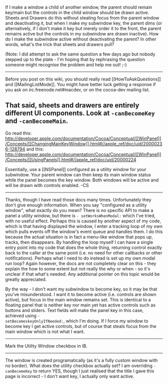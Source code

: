  If I make a window a child of another window, the parent should remain key/main but the controls in the child window should be drawn active. Sheets and Drawers do this without stealing focus from the parent window and deactivating it, but when I make my subwindow key, the parent dims (or alternatively, if I don't make it key but merely order it to the front, the parent remains active but the controls in my subwindow are drawn inactive). How do I make the subwindow active without deactivating the parent? In other words, what's the trick that sheets and drawers pull?

(Note: I did attempt to ask the same question a few days ago but nobody stepped up to the plate - I'm hoping that by rephrasing the question someone might recognise the problem and help me out! ;-)

----

Before you post on this wiki, you should really read [[HowToAskQuestions]] and [[MailingListMode]].  You might have better luck getting a response if you ask on irc.freenode.net#macdev, or on the cocoa-dev mailing list.

That said, sheets and drawers are entirely different UI components.  Look at <code>-canBecomeKey</code> and <code>-canBecomeMain</code>.
----
Go read this:
http://developer.apple.com/documentation/Cocoa/Conceptual/[[WinPanel]]/Concepts/[[ChangingMainKeyWindow]].html#//apple_ref/doc/uid/20000236-128794
and this:
http://developer.apple.com/documentation/Cocoa/Conceptual/[[WinPanel]]/Concepts/[[UsingPanels]].html#//apple_ref/doc/uid/20000224

Essentially, use a [[NSPanel]] configured as a utility window for your subwindow. Your parent window can then keep its main window status while the panel becomes the key window. Both windows will be active and will be drawn with controls enabled. -CS

----

Thanks, though I have read those docs many times. Unfortunately they don't give enough information. When you say "configured as a utility window", what exactly do you mean? There is no specific API to make a panel a utility window, but there is <code>- setWorksWhenModal:</code> which I've tried, with no useful effect. Perhaps this is caused by another aspect of my code, which is that having displayed the window, I enter a tracking loop of my own which pulls events off the window's event queue and handles them. I do this because the actual situation is in fact a menu-like window that pops up, tracks, then disappears. By handling the loop myself I can have a single entry point into my code that does the whole thing, returning control exactly back to the caller at the same point (i.e. no need for other callbacks or other notifications). Perhaps what I need to do instead is set up my own modal run loop? Again however, the docs are not completely clear on this - they explain the how to some extent but not really the why or when - so it's unclear if that what's needed. Any additional pointer on this topic would be greatly appreciated.

By the way - I don't want my subwindow to become key, so it may be that you've misunderstood. I want it to become active (i.e. controls are shown active), but focus in the main window remains set. This is identical to a floating panel that is neither key nor main yet has active controls such as buttons and sliders. Text fields will make the panel key in this case, achieved using <code>- setBecomeskeyOnlyIfNeeded:</code>, which I'm doing. If I force my window to become key I get active controls, but of course that steals focus from the main window which is not what I want.

----

Mark the Utility Window checkbox in IB.

----

The window is created programatically (as it's a fully custom window with no border). What does the utility checkbox actually set? I am overriding <code>- canBecomeKey</code> to return YES, though I just realised that the title I gave this page is incorrect - I don't want key, I actually only want active.